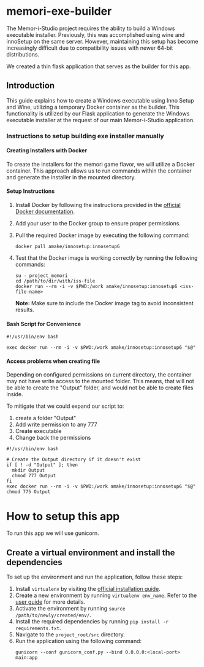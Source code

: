 # memori-exe-builder

The Memor-i-Studio project requires the ability to build a Windows executable installer. Previously, this was accomplished using wine and innoSetup on the same server. However, maintaining this setup has become increasingly difficult due to compatibility issues with newer 64-bit distributions. 

We created a thin flask application that serves as the builder for this app. 

## Introduction

This guide explains how to create a Windows executable using Inno Setup and Wine, utilizing a temporary Docker container as the builder. This functionality is utilized by our Flask application to generate the Windows executable installer at the request of our main Memor-i-Studio application.

### Instructions to setup building exe installer manually

#### Creating Installers with Docker

To create the installers for the memori game flavor, we will utilize a Docker container. This approach allows us to run commands within the container and generate the installer in the mounted directory.

#### Setup Instructions

1. Install Docker by following the instructions provided in the [official Docker documentation](https://docs.docker.com/engine/install/ubuntu/).
2. Add your user to the Docker group to ensure proper permissions.
3. Pull the required Docker image by executing the following command:
    ```
    docker pull amake/innosetup:innosetup6
    ```
4. Test that the Docker image is working correctly by running the following commands:
    ```
    su - project_memori
    cd /path/to/dir/with/iss-file
    docker run --rm -i -v $PWD:/work amake/innosetup:innosetup6 <iss-file-name>
    ```

    **Note:** Make sure to include the Docker image tag to avoid inconsistent results.

#### Bash Script for Convenience

```
#!/usr/bin/env bash

exec docker run --rm -i -v $PWD:/work amake/innosetup:innosetup6 "$@"
```

#### Access problems when creating file

Depending on configured permissions on current directory, the container may not have write access to the mounted folder. This means, that will not be able to create the "Output" folder, and would not be able to create files inside.

To mitigate that we could expand our script to:
1. create a folder "Output"
2. Add write permission to any 777
3. Create executable
4. Change back the permissions

```
#!/usr/bin/env bash

# Create the Output directory if it doesn't exist
if [ ! -d "Output" ]; then
  mkdir Output
  chmod 777 Output
fi
exec docker run --rm -i -v $PWD:/work amake/innosetup:innosetup6 "$@"
chmod 775 Output
```

# How to setup this app

To run this app we will use gunicorn. 

## Create a virtual environment and install the dependencies


To set up the environment and run the application, follow these steps:

1. Install `virtualenv` by visiting the [official installation guide](https://virtualenv.pypa.io/en/latest/installation.html).
2. Create a new environment by running `virtualenv env_name`. Refer to the [user guide](https://virtualenv.pypa.io/en/latest/user_guide.html) for more details.
3. Activate the environment by running `source /path/to/newly/created/env/`.
4. Install the required dependencies by running `pip install -r requirements.txt`.
5. Navigate to the `project_root/src` directory.
6. Run the application using the following command: 
    ```
    gunicorn --conf gunicorn_conf.py --bind 0.0.0.0:<local-port> main:app
    ```

